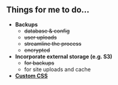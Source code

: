 ## Things for me to do...

* **Backups**
    * <del>database &amp; config</del>
    * <del>user uploads</del>
    * <del>streamline the process</del>
    * <del>encrypted</del>
* **Incorporate external storage (e.g. S3)**
    * <del>for backups</del>
    * for site uploads and cache
* **[Custom CSS](https://github.com/tootsuite/documentation/blob/master/Running-Mastodon/Customizing.md)** 
